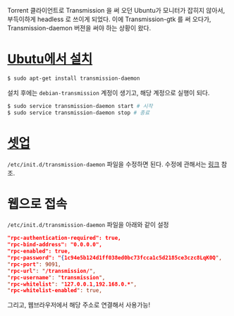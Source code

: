 Torrent 클라이언트로 Transmission 을 써 오던 Ubuntu가 모니터가 잡히지 않아서, 부득이하게 headless 로 쓰이게 되었다. 이에 Transmission-gtk 를 써 오다가, Transmission-daemon 버젼을 써야 하는 상황이 왔다.

# [Ubutu에서 설치](https://trac.transmissionbt.com/wiki/UnixServer/Debian)

```sh
$ sudo apt-get install transmission-daemon
```

설치 후에는 `debian-transmission` 계정이 생기고, 해당 계정으로 실행이 되다.

```sh
$ sudo service transmission-daemon start # 시작
$ sudo service transmission-daemon stop # 종료
```

# [셋업](https://trac.transmissionbt.com/wiki/EditConfigFiles)

`/etc/init.d/transmission-daemon` 파일을 수정하면 된다. 수정에 관해서는 [링크](https://trac.transmissionbt.com/wiki/EditConfigFiles) 참조.

# 웹으로 접속

`/etc/init.d/transmission-daemon` 파일을 아래와 같이 설정

```json
"rpc-authentication-required": true,
"rpc-bind-address": "0.0.0.0",
"rpc-enabled": true,
"rpc-password": "{1c94e5b124d1ff038ed0bc73fcca1c5d2185ce3czc8LqK0Q",
"rpc-port": 9091,
"rpc-url": "/transmission/",
"rpc-username": "transmission",
"rpc-whitelist": "127.0.0.1,192.168.0.*",
"rpc-whitelist-enabled": true,
```

그리고, 웹브라우저에서 해당 주소로 연결해서 사용가능!